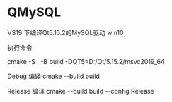 # QMySQL
VS19 下编译Qt5.15.2的MySQL驱动  win10 

执行命令

 cmake  -S . -B build  -DQT5=D:/Qt/5.15.2/msvc2019_64 

Debug 编译
 cmake  --build build 

Release 编译
 cmake  --build build --config Release